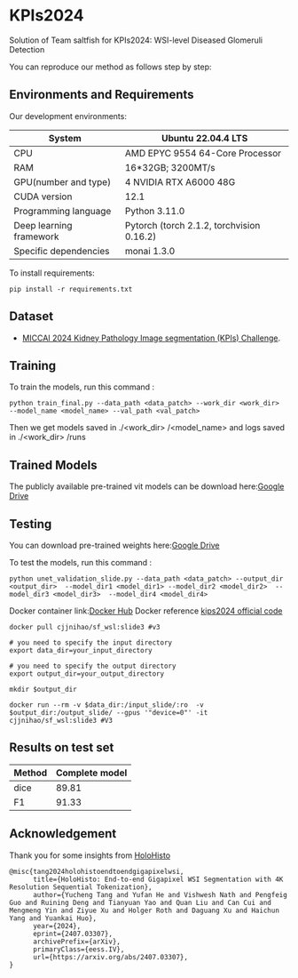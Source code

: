 # KPIs2024



Solution of Team saltfish for KPIs2024: WSI-level Diseased Glomeruli Detection 

You can reproduce our method as follows step by step:


## Environments and Requirements


Our development environments:

| System                  | Ubuntu 22.04.4 LTS                        |
| ----------------------- | ----------------------------------------- |
| CPU                     | AMD EPYC 9554 64-Core Processor           |
| RAM                     | 16*32GB; 3200MT/s                         |
| GPU(number and type)    | 4 NVIDIA RTX A6000 48G                    |
| CUDA version            | 12.1                                      |
| Programming language    | Python 3.11.0                             |
| Deep learning framework | Pytorch (torch 2.1.2, torchvision 0.16.2) |
| Specific dependencies   | monai 1.3.0                               |

To install requirements:

```setup
pip install -r requirements.txt
```

## Dataset

-  [MICCAI 2024 Kidney Pathology Image segmentation (KPIs) Challenge](https://sites.google.com/view/kpis2024/data).


## Training

To train the models, run this command :

  ```
  python train_final.py --data_path <data_patch> --work_dir <work_dir>  --model_name <model_name> --val_path <val_patch>
  ```
Then we get models saved in ./<work_dir> /<model_name> 
and logs saved in ./<work_dir> /runs

## Trained Models
The publicly available pre-trained vit models can be download here:[Google Drive](https://drive.google.com/drive/folders/1UVwNHj9Y47j516SEUdtn1nlDau1kksDj)


## Testing
You can download pre-trained weights here:[Google Drive](https://drive.google.com/drive/folders/1Zge3lp84ucAVZTOJVRGRY95jtPi_CQ5G)


To test the models, run this command :

  ```
  python unet_validation_slide.py --data_path <data_patch> --output_dir  <output_dir>  --model_dir1 <model_dir1> --model_dir2 <model_dir2>  --model_dir3 <model_dir3>  --model_dir4 <model_dir4> 
  ```

Docker  container link:[Docker Hub](https://hub.docker.com/repository/docker/cjjnihao/sf_wsl/general)
Docker reference [kips2024 official code](https://github.com/hrlblab/KPIs2024/tree/main)

```
docker pull cjjnihao/sf_wsl:slide3 #v3

# you need to specify the input directory
export data_dir=your_input_directory

# you need to specify the output directory
export output_dir=your_output_directory

mkdir $output_dir

docker run --rm -v $data_dir:/input_slide/:ro  -v $output_dir:/output_slide/ --gpus '"device=0"' -it cjjnihao/sf_wsl:slide3 #V3
```



## Results on test set
  | Method | Complete model |
  | ------ | -------------- |
  | dice   | 89.81          |
  | F1     | 91.33          |


## Acknowledgement

Thank you for some insights from [HoloHisto](https://arxiv.org/abs/2407.03307)
```
@misc{tang2024holohistoendtoendgigapixelwsi,
      title={HoloHisto: End-to-end Gigapixel WSI Segmentation with 4K Resolution Sequential Tokenization}, 
      author={Yucheng Tang and Yufan He and Vishwesh Nath and Pengfeig Guo and Ruining Deng and Tianyuan Yao and Quan Liu and Can Cui and Mengmeng Yin and Ziyue Xu and Holger Roth and Daguang Xu and Haichun Yang and Yuankai Huo},
      year={2024},
      eprint={2407.03307},
      archivePrefix={arXiv},
      primaryClass={eess.IV},
      url={https://arxiv.org/abs/2407.03307}, 
}
```